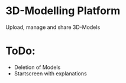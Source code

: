 # 3D-Modelling Platform
 Upload, manage and share 3D-Models

# ToDo:
- Deletion of Models
- Startscreen with explanations